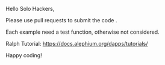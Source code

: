 Hello Solo Hackers, 

Please use pull requests to submit the code .

Each example need a test function, otherwise not considered.

Ralph Tutorial: https://docs.alephium.org/dapps/tutorials/

Happy coding!